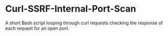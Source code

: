 # Curl-SSRF-Internal-Port-Scan
A short Bash script looping through curl requests checking the response of each request for an open port.
